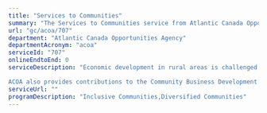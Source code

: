 ```yaml
---
title: "Services to Communities"
summary: "The Services to Communities service from Atlantic Canada Opportunities Agency is not available end-to-end online, according to the GC Service Inventory."
url: "gc/acoa/707"
department: "Atlantic Canada Opportunities Agency"
departmentAcronym: "acoa"
serviceId: "707"
onlineEndtoEnd: 0
serviceDescription: "Economic development in rural areas is challenged by the decline of traditional industries, population shifts and infrastructure issues. There is a need to support initiatives through strategic planning activities related to economic development of geographic regions and sectors of interest. ACOA works with Atlantic Canadian communities to make strategic investments that increase human capacity in the community, including:  skills development, SME ownership by target groups, training and coordination as well as to revitalize and strengthen rural community infrastructure by improving:  tourism-related events; trade shows; business meetings; training sessions; symposiums and conferences. This is done through the delivery of programs and initiatives such as the Business Development Program (BDP), the Regional Economic Growth Through Innovation Program (REGI), the Canadian Experiences Fund (CEF), the Canada Coal Transition Initiative (CCTI), the Economic Development Initiative (EDI), the Innovative Communities Fund (ICF) and the Atlantic Canada Tourism Partnership (ACTP).

ACOA also provides contributions to the Community Business Development Corporations (CBDCs) which are a network of community-based organizations that provide business loans, counselling and advice to SMEs and social enterprises in rural areas."
serviceUrl: ""
programDescription: "Inclusive Communities,Diversified Communities"
---
```

